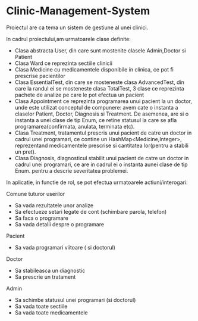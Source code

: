# Clinic-Management-System
Proiectul are ca tema un sistem de gestiune al unei clinici.

In cadrul proiectului,am urmatoarele clase definite:
- Clasa abstracta User, din care sunt mostenite clasele Admin,Doctor si Patient 
- Clasa Ward ce reprezinta sectiile clinicii
- Clasa Medicine cu medicamentele disponibile in clinica, ce pot fi prescrise pacientilor
- Clasa EssentialTest, din care se mosteneste clasa AdvancedTest, din care la randul ei se mosteneste clasa TotalTest, 3 clase ce reprezinta pachete de analize pe care le pot efectua un pacient
- Clasa Appointment ce reprezinta programarea unui pacient la un doctor, unde este utilizat conceptul de compunere: avem cate o instanta a claselor Patient, Doctor, Diagnosis si Treatment. De asemenea, are si o instanta a unei clase de tip Enum, ce retine statusul la care se afla programarea(confirmata, anulata, terminata etc).
- Clasa Treatment, tratamentul prescris unui pacient de catre un doctor in cadrul unei programari, ce contine un HashMap<Medicine,Integer>, reprezentand medicamentele prescrise si cantitatea lor(pentru a stabili un pret).
- Clasa Diagnosis, diagnosticul  stabilit unui pacient de catre un doctor in cadrul unei programari, ce are in cadrul ei o instanta aunei clase de tip Enum. pentru a descrie severitatea problemei.

In aplicatie, in functie de rol, se pot efectua urmatoarele actiuni/interogari:

Comune tuturor userilor
- Sa vada rezultatele unor analize
- Sa efectueze setari legate de cont (schimbare parola, telefon)
- Sa faca o programare
- Sa vada detalii despre o programare

Pacient
- Sa vada programari viitoare ( si doctorul)

Doctor
- Sa stabileasca un diagnostic
- Sa prescrie un tratament

Admin
- Sa schimbe statusul unei programari (si doctorul)
- Sa vada toate sectiile
- Sa vada toate medicamentele
